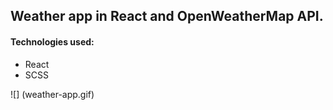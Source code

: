 ## Weather app in React and OpenWeatherMap API.

#### Technologies used:
- React
- SCSS

![] (weather-app.gif)